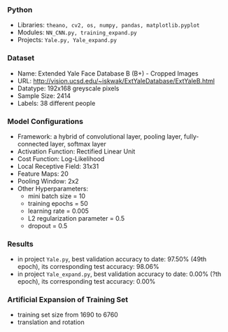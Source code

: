 ### Python
* Libraries: `theano, cv2, os, numpy, pandas, matplotlib.pyplot`
* Modules: `NN_CNN.py, training_expand.py`
* Projects: `Yale.py, Yale_expand.py`

### Dataset
* Name: Extended Yale Face Database B (B+) - Cropped Images 
* URL: http://vision.ucsd.edu/~iskwak/ExtYaleDatabase/ExtYaleB.html
* Datatype: 192x168 greyscale pixels
* Sample Size: 2414
* Labels: 38 different people

### Model Configurations
* Framework: a hybrid of convolutional layer, pooling layer, fully-connected layer, softmax layer
* Activation Function: Rectified Linear Unit
* Cost Function: Log-Likelihood
* Local Receptive Field: 31x31
* Feature Maps: 20
* Pooling Window: 2x2
* Other Hyperparameters:
  * mini batch size = 10
  * training epochs = 50
  * learning rate = 0.005
  * L2 regularization parameter = 0.5
  * dropout = 0.5

### Results
* in project `Yale.py`, best validation accuracy to date: 97.50% (49th epoch), its corresponding test accuracy: 98.06%
* in project `Yale_expand.py`, best validation accuracy to date: 0.00% (?th epoch), its corresponding test accuracy: 0.00%

### Artificial Expansion of Training Set
* training set size from 1690 to 6760
* translation and rotation
